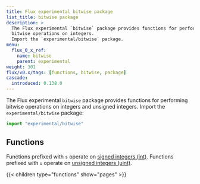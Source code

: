```yaml
---
title: Flux experimental bitwise package
list_title: bitwise package
description: >
  The Flux experimental `bitwise` package provides functions for performing
  bitwise operations on integers.
  Import the `experimental/bitwise` package.
menu:
  flux_0_x_ref:
    name: bitwise
    parent: experimental
weight: 301
flux/v0.x/tags: [functions, bitwise, package]
cascade:
  introduced: 0.138.0
---
```


The Flux experimental `bitwise` package provides functions for performing bitwise
operations on integers and unsigned integers.
Import the `experimental/bitwise` package:

```js
import "experimental/bitwise"
```

## Functions
Functions prefixed with `s` operate on [signed integers (int)](/flux/v0.x/data-types/basic/int/#perform-bitwise-operations-on-integers).
Functions prefixed with `u` operate on [unsigned integers (uint)](/flux/v0.x/data-types/basic/uint/#perform-bitwise-operations-on-uintegers).

{{< children type="functions" show="pages" >}}
